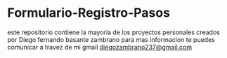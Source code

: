 # Formulario-Registro-Pasos
 este repositorio contiene la mayoria de  los proyectos personales creados por Diego fernando basante zambrano
 para mas informacion te puedes comunicar  a travez de mi gmail  diegozambrano237@gmail.com

